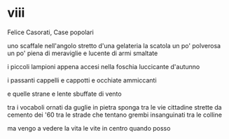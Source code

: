 # viii

Felice Casorati, Case popolari

uno scaffale nell'angolo
stretto d'una gelateria
la scatola un po' polverosa
un po' piena di meraviglie
e lucente di armi smaltate

i piccoli lampioni appena accesi
nella foschia luccicante d'autunno

i passanti
cappelli e cappotti
e occhiate ammiccanti

e quelle strane e lente sbuffate di vento

tra i vocaboli ornati da guglie in pietra sponga
tra le vie cittadine strette da cemento dei '60
tra le strade che tentano grembi insanguinati tra le colline

ma vengo a vedere
la vita
le vite
in centro
quando posso
